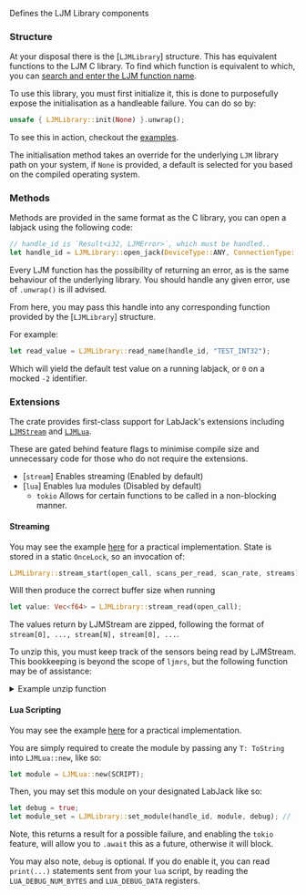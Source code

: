 Defines the LJM Library components

### Structure

At your disposal there is the [`LJMLibrary`] structure.
This has equivalent functions to the LJM C library. To find which
function is equivalent to which, you can [search and enter the LJM function name](./index.html?search=).

To use this library, you must first initialize it,
this is done to purposefully expose the initialisation
as a handleable failure. You can do so by:

```rust
unsafe { LJMLibrary::init(None) }.unwrap();
```

To see this in action, checkout the [examples](https://github.com/bennjii/ljm-rs/tree/master/examples).

The initialisation method takes an override for the underlying
`LJM` library path on your system, if `None` is provided,
a default is selected for you based on the compiled operating system.

### Methods

Methods are provided in the same format as the C library,
you can open a labjack using the following code:

```rust
// handle_id is `Result<i32, LJMError>`, which must be handled..
let handle_id = LJMLibrary::open_jack(DeviceType::ANY, ConnectionType::ANY, "ANY");
```

Every LJM function has the possibility of returning an error,
as is the same behaviour of the underlying library. You should
handle any given error, use of `.unwrap()` is ill advised.

From here, you may pass this handle into any corresponding
function provided by the [`LJMLibrary`] structure.

For example:

```rust
let read_value = LJMLibrary::read_name(handle_id, "TEST_INT32");
```

Which will yield the default test value on a running labjack,
or `0` on a mocked `-2` identifier.

### Extensions

The crate provides first-class support for LabJack's extensions
including [`LJMStream`](https://github.com/bennjii/ljm-rs/blob/master/examples/stream.rs) and [
`LJMLua`](https://github.com/bennjii/ljm-rs/blob/master/examples/lua.rs).

These are gated behind feature flags to minimise compile size and
unnecessary code for those who do not require the extensions.

- [`stream`] Enables streaming (Enabled by default)
- [`lua`] Enables lua modules (Disabled by default)
    - `tokio` Allows for certain functions to be called in a non-blocking manner.

#### Streaming

You may see the example [here](https://github.com/bennjii/ljm-rs/blob/master/examples/stream.rs) for a practical
implementation.
State is stored in a static `OnceLock`, so an invocation of:

```rust
LJMLibrary::stream_start(open_call, scans_per_read, scan_rate, streams);
```

Will then produce the correct buffer size when running

```rust
let value: Vec<f64> = LJMLibrary::stream_read(open_call);
```

The values return by LJMStream are zipped, following the format
of `stream[0], ..., stream[N], stream[0], ...`.

To unzip this, you must keep track of the sensors being read
by LJMStream. This bookkeeping is beyond the scope of `ljmrs`,
but the following function may be of assistance:

<details>
  <summary>Example unzip function</summary>

```rust
/// `unzip(...)`
///
/// Separates the LabJack stream encoding.
/// LabJack values are encoded in the following format.
///
///     [...chunk 1, ...chunk 2, ... , ...chunk n ]
///
/// Where `n` is the number of chunks that will exist in the result,
/// calculable via `scans_per_read` / `num_addresses`.
///
/// Each chunk is given as follows.
///
///     Chunk I: (Representing the Ith value read)
///     +---------- num_addresses --------+
///     |                                 |
///     [ value i, value i, ... , value i ]
///
/// Where the size is given by `num_addresses`, such that for every
/// chunk, there is a reading for each input, laced together.
///
/// Therefore, this function will de-chunk-ify the values
/// returned from LabJack, into the following hash map:
///
///     Sensor1: [ value 1, value 2, ... ]
///     Sensor2: [ value 1, value 2, ... ]
///     ...
///     SensorK: [ value 1, value 2, ... ]
///
fn unzip(sensors: Vec<Sensor>, values: Vec<f64>) -> HashMap<String, Vec<f64>> {
    let chunk_size = values.len() / sensors.len();
    let mut hash = HashMap::new();

    // We aggregate onto the inputs
    for (i, x) in sensors.iter().enumerate() {
        // Separate into individual chunk-lets, them merge into a de-chunked set.
        let de_chunked: Vec<f64> = values
            .chunks(items.len())
            .map(|chunk| chunk[i])
            .collect();

        // Insert the pairing to store this de-chunked set.
        // Must have some form of unique identifier for the sensor.
        hash.insert(x.id, de_chunked);
    }

    hash
}
```

</details>

#### Lua Scripting

You may see the example [here](https://github.com/bennjii/ljm-rs/blob/master/examples/stream.rs) for a practical
implementation.

You are simply required to create the module by passing any `T: ToString` into `LJMLua::new`, like so:

```rust
let module = LJMLua::new(SCRIPT);
```

Then, you may set this module on your designated LabJack like so:

```rust
let debug = true;
let module_set = LJMLibrary::set_module(handle_id, module, debug); // .await;
```

Note, this returns a result for a possible failure, and enabling
the `tokio` feature, will allow you to `.await` this as a future,
otherwise it will block.

You may also note, `debug` is optional. If you do enable it,
you can read `print(...)` statements sent from your `lua` script,
by reading the `LUA_DEBUG_NUM_BYTES` and `LUA_DEBUG_DATA` registers.